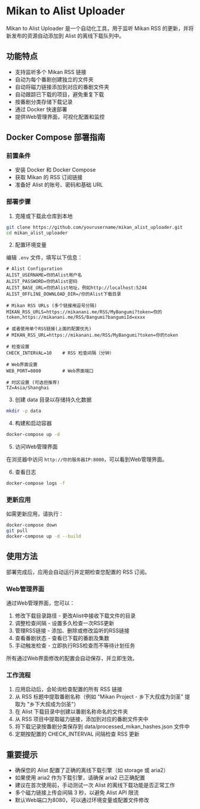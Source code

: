 # Mikan to Alist Uploader

Mikan to Alist Uploader 是一个自动化工具，用于监听 Mikan RSS 的更新，并将新发布的资源自动添加到 Alist 的离线下载队列中。

## 功能特点

- 支持监听多个 Mikan RSS 链接
- 自动为每个番剧创建独立的文件夹
- 自动将磁力链接添加到对应的番剧文件夹
- 自动跟踪已下载的项目，避免重复下载
- 按番剧分类存储下载记录
- 通过 Docker 快速部署
- 提供Web管理界面，可视化配置和监控

## Docker Compose 部署指南

### 前置条件

- 安装 Docker 和 Docker Compose
- 获取 Mikan 的 RSS 订阅链接
- 准备好 Alist 的账号、密码和基础 URL

### 部署步骤

1. 克隆或下载此仓库到本地

```bash
git clone https://github.com/yourusername/mikan_alist_uploader.git
cd mikan_alist_uploader
```

2. 配置环境变量

编辑 `.env` 文件，填写以下信息：

```
# Alist Configuration
ALIST_USERNAME=你的Alist用户名
ALIST_PASSWORD=你的Alist密码
ALIST_BASE_URL=你的Alist地址，例如http://localhost:5244
ALIST_OFFLINE_DOWNLOAD_DIR=/你的Alist下载目录

# Mikan RSS URLs (多个链接用逗号分隔)
MIKAN_RSS_URLS=https://mikanani.me/RSS/MyBangumi?token=你的token,https://mikanani.me/RSS/Bangumi?bangumiId=xxxx

# 或者使用单个RSS链接(上面的配置优先)
# MIKAN_RSS_URL=https://mikanani.me/RSS/MyBangumi?token=你的token

# 检查设置
CHECK_INTERVAL=10    # RSS 检查间隔（分钟）

# Web界面设置
WEB_PORT=8080        # Web界面端口

# 时区设置 (可选但推荐)
TZ=Asia/Shanghai
```

3. 创建 data 目录以存储持久化数据

```bash
mkdir -p data
```

4. 构建和启动容器

```bash
docker-compose up -d
```

5. 访问Web管理界面

在浏览器中访问 `http://你的服务器IP:8080`，可以看到Web管理界面。

6. 查看日志

```bash
docker-compose logs -f
```

### 更新应用

如需更新应用，请执行：

```bash
docker-compose down
git pull
docker-compose up -d --build
```

## 使用方法

部署完成后，应用会自动运行并定期检查您配置的 RSS 订阅。

### Web管理界面

通过Web管理界面，您可以：

1. 修改下载目录路径 - 更改Alist中接收下载文件的目录
2. 调整检查间隔 - 设置多久检查一次RSS更新
3. 管理RSS链接 - 添加、删除或修改监听的RSS链接
4. 查看番剧状态 - 查看已下载的番剧及集数
5. 手动触发检查 - 立即执行RSS检查而不等待计划任务

所有通过Web界面修改的配置会自动保存，并立即生效。

### 工作流程

1. 应用启动后，会轮询检查配置的所有 RSS 链接
2. 从 RSS 标题中提取番剧名称（例如 "Mikan Project - 乡下大叔成为剑圣" 提取为 "乡下大叔成为剑圣"）
3. 在 Alist 下载目录中创建以番剧名称命名的文件夹
4. 从 RSS 项目中提取磁力链接，添加到对应的番剧文件夹中
5. 将下载记录按番剧分类保存到 data/processed_mikan_hashes.json 文件中
6. 定期按配置的 CHECK_INTERVAL 间隔检查 RSS 更新

## 重要提示

- 确保您的 Alist 配置了正确的离线下载引擎（如 storage 或 aria2）
- 如果使用 aria2 作为下载引擎，请确保 aria2 已正确配置
- 建议在首次使用前，手动测试一次 Alist 的离线下载功能是否正常工作
- 多个磁力链接上传会间隔 3 秒，以避免 Alist API 限流
- 默认Web端口为8080，可以通过环境变量或配置文件修改 